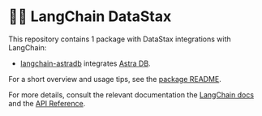 # 🦜️🔗 LangChain DataStax

This repository contains 1 package with DataStax integrations with LangChain:

- [langchain-astradb](https://pypi.org/project/langchain-astradb/) integrates [Astra DB](https://www.datastax.com/products/datastax-astra).

For a short overview and usage tips, see the [package README](https://github.com/langchain-ai/langchain-datastax/blob/main/libs/astradb/README.md).

For more details, consult the relevant documentation the [LangChain docs](https://python.langchain.com/docs/integrations/providers/astradb) and the [API Reference](https://python.langchain.com/api_reference/astradb/index.html).
